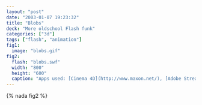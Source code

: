 ```yaml
---
layout: "post"
date: "2003-01-07 19:23:32"
title: "Blobs"
deck: "More oldschool Flash funk"
categories: ["3d"]
tags: ["flash", "animation"]
fig1:
  image: "blobs.gif"
fig2:
  flash: "blobs.swf"
  width: "800"
  height: "600"
  caption: "Apps used: [Cinema 4D](http://www.maxon.net/), [Adobe Streamline](http://www.adobe.com/products/streamline/) and [Adobe Flash](http://en.wikipedia.org/wiki/Adobe_Flash)."
---
```


{% nada fig2 %}
